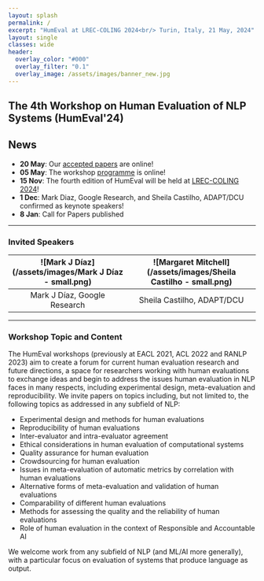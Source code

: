 ```yaml
---
layout: splash
permalink: /
excerpt: "HumEval at LREC-COLING 2024<br/> Turin, Italy, 21 May, 2024"
layout: single
classes: wide
header:
  overlay_color: "#000"
  overlay_filter: "0.1"
  overlay_image: /assets/images/banner_new.jpg
---
```


## The 4th Workshop on Human Evaluation of NLP Systems (HumEval'24)

## News

* **20 May**: Our [accepted papers](/2024/accepted-papers) are online!
* **05 May**: The workshop [programme](/2024/programme) is online!
* **15 Nov**: The fourth edition of HumEval will be held at [LREC-COLING 2024](https://lrec-coling-2024.org/)! 
* **1 Dec**: Mark Diaz, Google Research, and Sheila Castilho, ADAPT/DCU confirmed as keynote speakers! 
* **8 Jan**: Call for Papers published 

----

### Invited Speakers


|![Mark J Díaz](/assets/images/Mark J Díaz - small.png) |![Margaret Mitchell](/assets/images/Sheila Castilho - small.png) |
|:-------------------------------------------------:|:------------------------------------------:|
|Mark J Díaz, Google Research                               | Sheila Castilho, ADAPT/DCU      |

-----

### Workshop Topic and Content

The HumEval workshops (previously at EACL 2021, ACL 2022 and RANLP 2023) aim to create a forum for current human evaluation research and future directions, a space for researchers working with human evaluations to exchange ideas and begin to address the issues human evaluation in NLP faces in many respects, including experimental design, meta-evaluation and reproducibility. We invite papers on topics including, but not limited to, the following topics as addressed in any subfield of NLP:

* Experimental design and methods for human evaluations
* Reproducibility of human evaluations
* Inter-evaluator and intra-evaluator agreement
* Ethical considerations in human evaluation of computational systems
* Quality assurance for human evaluation 
* Crowdsourcing for human evaluation
* Issues in meta-evaluation of automatic metrics by correlation with human evaluations
* Alternative forms of meta-evaluation and validation of human evaluations
* Comparability of different human evaluations
* Methods for assessing the quality and the reliability of human evaluations
* Role of human evaluation in the context of Responsible and Accountable AI

We welcome work from any subfield of NLP (and ML/AI more generally), with a particular focus on evaluation of systems that produce language as output.



